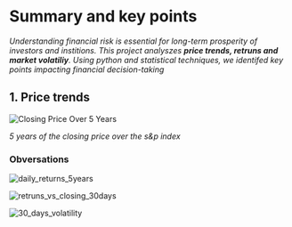 # Summary and key points
*Understanding financial risk is essential for long-term prosperity of investors and institions. This project analyszes **price trends, retruns and market volatiliy**. Using python and statistical techniques, we identifed key points impacting financial decision-taking*



## 1. Price trends
![Closing Price Over 5 Years](https://raw.githubusercontent.com/rhettoria/-market-risk-analytics-/main/graphs/close_price_5years.png)

*5 years of the closing price over the s&p index*
### Obversations








![daily_returns_5years](https://github.com/user-attachments/assets/90b463fa-e2ed-4619-9424-ed33dd86e30b)


![retruns_vs_closing_30days](https://github.com/user-attachments/assets/43793a93-374b-4fb2-8d34-e709d6559575)


![30_days_volatility](https://github.com/user-attachments/assets/0dfec711-6888-4a6e-aeff-33dbcf909dd8)
